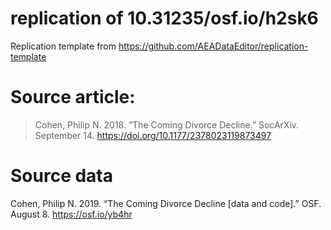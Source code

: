 # replication of 10.31235/osf.io/h2sk6

Replication template from https://github.com/AEADataEditor/replication-template

# Source article:

> Cohen, Philip N. 2018. “The Coming Divorce Decline.” SocArXiv. September 14. https://doi.org/10.1177/2378023119873497

# Source data

Cohen, Philip N. 2019. “The Coming Divorce Decline [data and code].” OSF. August 8. https://osf.io/yb4hr

